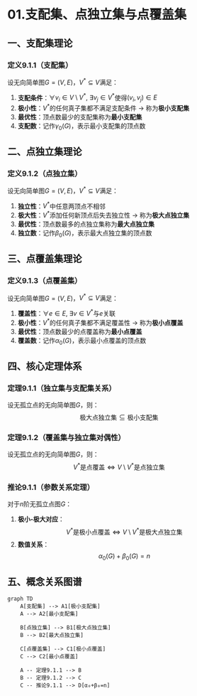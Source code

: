 # 01.支配集、点独立集与点覆盖集

## 一、支配集理论

### 定义9.1.1（支配集）
设无向简单图$G=(V,E)$，$V^* \subseteq V$满足：
1. **支配条件**：$\forall v_i \in V \setminus V^*,\ \exists v_j \in V^*$使得$(v_i, v_j) \in E$
2. **极小性**：$V^*$的任何真子集都不满足支配条件 → 称为**极小支配集**
3. **最优性**：顶点数最少的支配集称为**最小支配集**
4. **支配数**：记作$\gamma_0(G)$，表示最小支配集的顶点数

## 二、点独立集理论

### 定义9.1.2（点独立集）
设无向简单图$G=(V,E)$，$V^* \subseteq V$满足：
1. **独立性**：$V^*$中任意两顶点不相邻
2. **极大性**：$V^*$添加任何新顶点后失去独立性 → 称为**极大点独立集**
3. **最优性**：顶点数最多的点独立集称为**最大点独立集**
4. **独立数**：记作$\beta_0(G)$，表示最大点独立集的顶点数

## 三、点覆盖集理论

### 定义9.1.3（点覆盖集）
设无向简单图$G=(V,E)$，$V^* \subseteq V$满足：
1. **覆盖性**：$\forall e \in E,\ \exists v \in V^*$与$e$关联
2. **极小性**：$V^*$的任何真子集都不满足覆盖性 → 称为**极小点覆盖**
3. **最优性**：顶点数最少的点覆盖称为**最小点覆盖**
4. **覆盖数**：记作$\alpha_0(G)$，表示最小点覆盖的顶点数

## 四、核心定理体系

### 定理9.1.1（独立集与支配集关系）
设无孤立点的无向简单图$G$，则：
$$
\text{极大点独立集} \subseteq \text{极小支配集}
$$

### 定理9.1.2（覆盖集与独立集对偶性）
设无孤立点的无向简单图$G$，则：
$$
V^*\text{是点覆盖} \iff V \setminus V^*\text{是点独立集}
$$

### 推论9.1.1（参数关系定理）
对于$n$阶无孤立点图$G$：
1. **极小-极大对应**：
   $$
   V^*\text{是极小点覆盖} \iff V \setminus V^*\text{是极大点独立集}
   $$
2. **数值关系**：
   $$
   \alpha_0(G) + \beta_0(G) = n
   $$

## 五、概念关系图谱
```mermaid
graph TD
    A[支配集] --> A1[极小支配集]
    A --> A2[最小支配集]
    
    B[点独立集] --> B1[极大点独立集]
    B --> B2[最大点独立集]
    
    C[点覆盖集] --> C1[极小点覆盖]
    C --> C2[最小点覆盖]
    
    A -- 定理9.1.1 --> B
    B -- 定理9.1.2 --> C
    C -- 推论9.1.1 --> D[α₀+β₀=n]